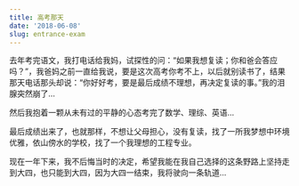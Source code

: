 ```yaml
---
title: 高考那天
date: '2018-06-08'
slug: entrance-exam
---
```


去年考完语文，我打电话给我妈，试探性的问：“如果我想复读；你和爸会答应吗？”，我爸妈之前一直给我说，要是这次高考你考不上，以后就别读书了，结果那天电话那头却说：“你好好考，要是最后成绩不理想，再决定复读的事。”我的泪腺突然崩了…

然后我抱着一颗从未有过的平静的心态考完了数学、理综、英语…

最后成绩出来了，也就那样，不想让父母担心，没有复读，找了一所我梦想中环境优雅，依山傍水的学校，找了一个我理想的工程专业。

现在一年下来，我不后悔当时的决定，希望我能在我自己选择的这条野路上坚持走到大四，也只能到大四，因为大四一结束，我将驶向一条轨道…

